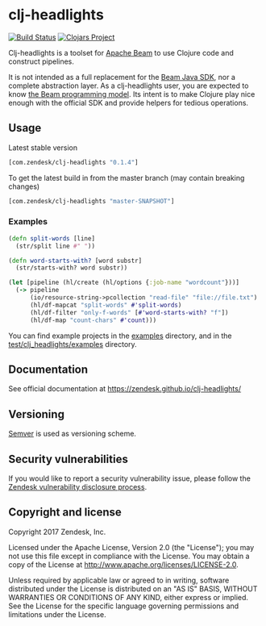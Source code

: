 # clj-headlights

[![Build Status](https://travis-ci.org/zendesk/clj-headlights.svg?branch=master)](https://travis-ci.org/zendesk/clj-headlights)
[![Clojars Project](https://img.shields.io/clojars/v/com.zendesk/clj-headlights.svg)](https://clojars.org/com.zendesk/clj-headlights)

Clj-headlights is a toolset for [Apache Beam](https://beam.apache.org/) to use Clojure code and construct pipelines.

It is not intended as a full replacement for the [Beam Java SDK](https://beam.apache.org/documentation/sdks/java/), nor a complete abstraction layer. As a clj-headlights user, you are expected to know [the Beam programming model](https://beam.apache.org/documentation/programming-guide/). Its intent is to make Clojure play nice enough with the official SDK and provide helpers for tedious operations.

## Usage

Latest stable version
```clojure
[com.zendesk/clj-headlights "0.1.4"]
```

To get the latest build in from the master branch (may contain breaking changes)

```clojure
[com.zendesk/clj-headlights "master-SNAPSHOT"]
```

### Examples

```clojure
(defn split-words [line]
  (str/split line #" "))

(defn word-starts-with? [word substr]
  (str/starts-with? word substr))

(let [pipeline (hl/create (hl/options {:job-name "wordcount"}))]
  (-> pipeline
      (io/resource-string->pcollection "read-file" "file://file.txt")
      (hl/df-mapcat "split-words" #'split-words)
      (hl/df-filter "only-f-words" [#'word-starts-with? "f"])
      (hl/df-map "count-chars" #'count)))
```

You can find example projects in the [examples](./examples) directory, and in the [test/clj_headlights/examples](test/clj_headlights/examples) directory.

## Documentation

See official documentation at https://zendesk.github.io/clj-headlights/

## Versioning

[Semver](http://semver.org/) is used as versioning scheme.

## Security vulnerabilities

If you would like to report a security vulnerability issue, please follow the [Zendesk vulnerability disclosure process](https://hackerone.com/zendesk).

## Copyright and license

Copyright 2017 Zendesk, Inc.

Licensed under the Apache License, Version 2.0 (the "License"); you may not use this file except in compliance with the License.
You may obtain a copy of the License at http://www.apache.org/licenses/LICENSE-2.0.

Unless required by applicable law or agreed to in writing, software distributed under the License is distributed on an "AS IS" BASIS, WITHOUT WARRANTIES OR CONDITIONS OF ANY KIND, either express or implied. See the License for the specific language governing permissions and limitations under the License.
